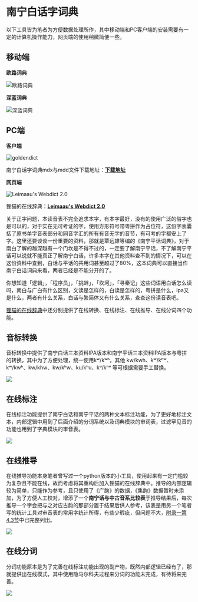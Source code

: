 # 南宁白话字词典

以下工具皆为笔者为方便数据处理所作，其中移动端和PC客户端的安装需要有一定的计算机操作能力，网页端的使用稍微简便一些。

## 移动端

**欧路词典**

![欧路词典](http://wx2.sinaimg.cn/large/69144085ly1g1hok9fkoyj20ag0ikta2.jpg)

**深蓝词典**

![深蓝词典](http://wx1.sinaimg.cn/large/69144085ly1g1hoka0yh3j20ag0ik0uu.jpg)

## PC端

**客户端**

![goldendict](http://wx4.sinaimg.cn/large/69144085ly1g1hmu1xe2jj210e0je784.jpg)

南宁白话字词典mdx与mdd文件下载地址：[**下载地址**](https://github.com/leimaau/dict-store)

**网页端**

![Leimaau's Webdict 2.0](https://z3.ax1x.com/2021/03/23/67aQXV.png)

狸猫的在线辞典：[**Leimaau's Webdict 2.0**](https://leimaau.github.io/leimaau-webdict2/)

关于正字问题，本读音表不完全追求本字，有本字最好，没有的使用广泛的俗字也是可以的，对于实在无可考证的字，使用方形符号带粤拼作为占位符，这份字表囊括了原书单字音表部分和同音字汇的所有有音无字的音节，有可考的字都安上了字。这里还要谈谈一份重要的资料，那就是覃远雄等编的《南宁平话词典》，对于南白了解的越深越有一个门坎是不得不过的，一定要了解南宁平话，不了解南宁平话可以说就不能真正了解南宁白话，许多本字在其他资料查不到的情况下，可以在这份资料中查到，白话与平话的共用词甚至超过了80%，这本词典可以直接当作南宁白话词典来看，两者已经是不能分开的了。

你想知道「逻辑」，「程序员」，「挑衅」，「坎坷」，「寻秦记」这些词语用白话怎么读吗，南白与广白有什么区别，文读是怎样的，白读是怎样的，粤拼是什么，ipa又是什么，两者有什么关系，白话与繁简体又有什么关系，查查这份读音表吧。

[狸猫的在线辞典](https://leimaau.github.io/leimaau-webdict2/)中还分别提供了在线转换、在线标注、在线推导、在线分词四个功能。

## 音标转换

音标转换中提供了南宁白话三本资料IPA版本和南宁平话三本资料IPA版本与粤拼的转换，其中为了方便处理，统一使用kʷ/kʷʰ，其他 kw/kwh、kʷ/kʰʷ、kʷ/kwʰ、kw/khw、kw/kʰw、ku/kʰu、kᵘ/kʰᵘ 等可根据需要手工替换。

![](https://z3.ax1x.com/2021/03/23/67aM60.png)

## 在线标注

在线标注功能提供了南宁白话和南宁平话的两种文本标注功能，为了更好地标注文本，内部逻辑中用到了后面介绍的分词系统以及词典模块的审词表，过滤罕见音的功能也用到了字典模块的审音表。

![](https://z3.ax1x.com/2021/03/23/67a87F.png)

## 在线推导

在线推导功能本身笔者曾写过一个python版本的小工具，使用起来有一定门槛较为复杂且不能在线，故而考虑将其重构后加入狸猫的在线辞典中。推导的内部逻辑较为简单，只能作为参考，且只使用了《广韵》的数据，《集韵》数据暂时未添加，为了方便人工校对，增添了一个**南宁话与中古音系比较表**于推导结果后，每次推导一个字会把与之对应古韵的那部分置于结果后供人参考，该表是用另一个笔者写的统计工具对审音表的常用字统计所得，有些少瑕疵，但问题不大，[附录一第4.3节](https://leimaau.github.io/book/appendix1/appendix4.3.html)中已完整列出。

![](https://z3.ax1x.com/2021/03/23/67a1mT.png)

## 在线分词

分词功能原本是为了完善在线标注功能出现的副产物，既然内部逻辑已经有了，那就提供出在线模式，其中使用隐马尔科夫过程来分词的功能未完成，有待将来完善。

![](https://z3.ax1x.com/2021/03/23/67a30U.png)

